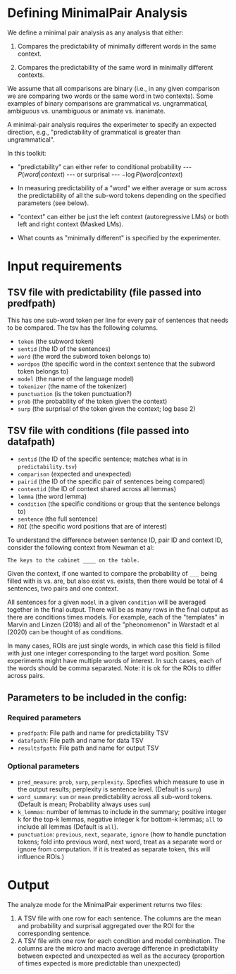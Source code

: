 # Defining MinimalPair Analysis

We define a minimal pair analysis as any analysis that either: 

1. Compares the predictability of minimally different words in the same context.

2. Compares the predictability of the same word in minimally different contexts. 

We assume that all comparisons are binary (i.e., in any given comparison we are comparing two words or the same word in two contexts). Some examples of binary comparisons are grammatical vs. ungrammatical, ambiguous vs. unambiguous or animate vs. inanimate. 

A minimal-pair analysis requires the experimeter to specify an expected direction, e.g., "predictability of grammatical is greater than ungrammatical". 


In this toolkit:

- "predictability" can either refer to conditional probability --- $P(word | context)$ --- or surprisal --- $-\log P(word | context)$

- In measuring predictability of a "word" we either average or sum across the predictability of all the sub-word tokens depending on the specified parameters (see below). 

- "context" can either be just the left context (autoregressive LMs) or both left and right context (Masked LMs). 

- What counts as "minimally different" is specified by the experimenter. 


# Input requirements

## TSV file with predictability (file passed into predfpath)
This has one sub-word token per line for every pair of sentences that needs to be compared. The tsv has the following columns. 

- `token` (the subword token)
- `sentid` (the ID of the sentences)
- `word` (the word the subword token belongs to)
- `wordpos` (the specific word in the context sentence that the subword token belongs to)
- `model` (the name of the language model)
- `tokenizer` (the name of the tokenizer)
- `punctuation` (is the token punctuation?)
- `prob` (the probability of the token given the context)
- `surp` (the surprisal of the token given the context; log base 2)

## TSV file with conditions (file passed into datafpath)

- `sentid` (the ID of the specific sentence; matches what is in `predictability.tsv`)
- `comparison` (expected and unexpected)
- `pairid` (the ID of the specific pair of sentences being compared)
- `contextid` (the ID of context shared across all lemmas)
- `lemma` (the word lemma)
- `condition` (the specific conditions or group that the sentence belongs to)
- `sentence` (the full sentence)
- `ROI` (the specific word positions that are of interest)

To understand the difference between sentence ID, pair ID and context ID, consider the following context from Newman et al: 

```The keys to the cabinet ____ on the table. ```

Given the context, if one wanted to compare the probability of `___` being filled with is vs. are, but also exist vs. exists, then there would be total of 4 sentences, two pairs and one context. 

All sentences for a given `model` in a given `condition` will be averaged together in the final output. There will be as many rows in the final output as there are conditions times models. For example, each of the "templates" in Marvin and Linzen (2018) and all of the "pheonomenon" in Warstadt et al (2020) can be thought of as conditions. 

In many cases, ROIs are just single words, in which case this field is filled with just one integer corresponding to the target word position. Some experiments might have multiple words of interest. In such cases, each of the words should be comma separated. Note: it is ok for the ROIs to differ across pairs. 

## Parameters to be included in the config:

### Required parameters

- `predfpath`: File path and name for predictability TSV
- `datafpath`: File path and name for data TSV
- `resultsfpath`: File path and name for output TSV

### Optional parameters
- `pred_measure`: `prob`, `surp`, `perplexity`. Specfies which measure to use in the output results; perplexity is sentence level. (Default is `surp`)
- `word_summary`: `sum` or `mean` predictability across all sub-word tokens. (Default is mean; Probability always uses `sum`)
- `k_lemmas`: number of lemmas to include in the summary; positive integer k for the top-k lemmas, negative integer k for bottom-k lemmas; `all` to include all lemmas (Default is `all`). 
- `punctuation`: `previous`, `next`, `separate`, `ignore` (how to handle punctation tokens; fold into previous word, next word, treat as a separate word or ignore from computation. If it is treated as separate token, this will influence ROIs.)


# Output

The analyze mode for the MinimalPair experiment returns two files: 

1. A TSV file with one row for each sentence. The columns are the mean and probability and surprisal aggregated over the ROI for the corresponding sentence. 
2. A TSV file with one row for each condition and model combination. The columns are the micro and macro average difference in predictability between expected and unexpected as well as the accuracy (proportion of times expected is more predictable than unexpected)
